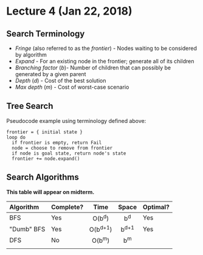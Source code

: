# Lecture 4 (Jan 22, 2018)
## Search Terminology 
* *Fringe* (also referred to as the *frontier*) - Nodes waiting to be considered by algorithm
* *Expand* - For an existing node in the frontier; generate all of its children
* *Branching factor* (*b*)- Number of children that can possibly be generated by a given parent
* *Depth* (*d*) - Cost of the best solution
* *Max depth* (*m*) - Cost of worst-case scenario
## Tree Search
Pseudocode example using terminology defined above:
```
frontier = { initial state }
loop do
  if frontier is empty, return Fail
  node = choose to remove from frontier
  if node is goal state, return node's state
  frontier += node.expand()
```
## Search Algorithms
**This table will appear on midterm.**

|  Algorithm | Complete? |         Time        |       Space      | Optimal? |
|:-----------|:----------|:-------------------:|:----------------:|:---------|
| BFS        | Yes       | O(b<sup>d</sup>)    | b<sup>d</sup>    | Yes      |
| "Dumb" BFS | Yes       | O(b<sup>d+1</sup>)  | b<sup>d+1</sup>  | Yes      |
| DFS        | No        | O(b<sup>m</sup>)    | b<sup>m</sup>    |          |
|            |           |                     |                  |          |
